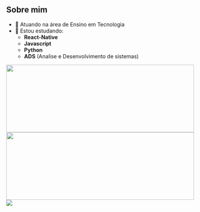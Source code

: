 ## Sobre mim

- 💼 Atuando na área de Ensino em Tecnologia
- 📖 Estou estudando:
  * __React-Native__
  * __Javascript__
  * __Python__
  * __ADS__ (Analise e Desenvolvimento de sistemas)
<div>
  <img height="180em" width="500cm"src="https://github-readme-stats.vercel.app/api?username=ARibeiroC&show_icons=true&theme=dark">
  <img height="180em" width="500cm" src="https://github-readme-stats.vercel.app/api/top-langs/?username=ARibeiroC&layout=compact">
</div>
<div>
  <img src="https://pt.wikipedia.org/wiki/JavaScript#/media/Ficheiro:Unofficial_JavaScript_logo_2.svg">
</div>
